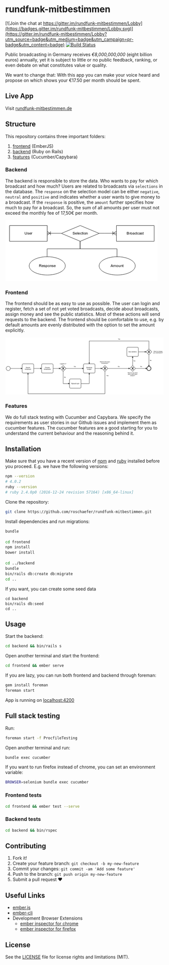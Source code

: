 # rundfunk-mitbestimmen

[![Join the chat at https://gitter.im/rundfunk-mitbestimmen/Lobby](https://badges.gitter.im/rundfunk-mitbestimmen/Lobby.svg)](https://gitter.im/rundfunk-mitbestimmen/Lobby?utm_source=badge&utm_medium=badge&utm_campaign=pr-badge&utm_content=badge)
[![Build
Status](https://travis-ci.org/roschaefer/rundfunk-mitbestimmen.svg?branch=master)](https://travis-ci.org/roschaefer/rundfunk-mitbestimmen)

Public broadcasting in Germany receives *€8,000,000,000* (eight billion
euros) annually, yet it is subject to little or no public feedback, ranking, or
even debate on what constitutes value or quality.

We want to change that: With this app you can make your voice heard and propose
on which shows your €17.50 per month should be spent.


## Live App

Visit [rundfunk-mitbestimmen.de](http://rundfunk-mitbestimmen.de/)

## Structure

This repository contains three important folders:

1. [frontend](https://github.com/roschaefer/rundfunk-mitbestimmen/tree/master/frontend) (EmberJS)
2. [backend](https://github.com/roschaefer/rundfunk-mitbestimmen/tree/master/backend) (Ruby on Rails)
3. [features](https://github.com/roschaefer/rundfunk-mitbestimmen/tree/master/features) (Cucumber/Capybara)


### Backend

The backend is responsible to store the data. Who wants to pay for which
broadcast and how much? Users are related to broadcasts via `selections` in the
database. The `response` on the selection model can be either `negative`,
`neutral` and `positive` and indicates whether a user wants to give money to a
broadcast. If the `response` is positive, the `amount` further specifies how
much to pay for a broadcast. So, the sum of all amounts per user must not exceed
the monthly fee of 17,50€ per month.

![ER diagram](/documentation/images/er.png)

### Frontend

The frontend should be as easy to use as possible. The user can
login and register, fetch a set of not yet voted broadcasts, decide about
broadcasts, assign money and see the public statistics. Most of these
actions will send requests to the backend. The frontend should be comfortable to
use, e.g. by default amounts are evenly distributed with the option to set the
amount explicitly.

![Process diagram](/documentation/images/process.png)

### Features

We do full stack testing with Cucumber and Capybara. We specify the
requirements as user stories in our Github issues and implement them as cucumber
features. The cucumber features are a good starting for you to understand the
current behaviour and the reasoning behind it.

## Installation

Make sure that you have a recent version of [npm](https://www.npmjs.com/) and
[ruby](https://www.ruby-lang.org/en/) installed before you proceed. E.g. we have
the following versions:

```sh
npm --version
# 4.0.2
ruby --version
# ruby 2.4.0p0 (2016-12-24 revision 57164) [x86_64-linux]
```

Clone the repository:
```sh
git clone https://github.com/roschaefer/rundfunk-mitbestimmen.git
```

Install dependencies and run migrations:
```sh
bundle

cd frontend
npm install
bower install

cd ../backend
bundle
bin/rails db:create db:migrate
cd ..
```

If you want, you can create some seed data
```
cd backend
bin/rails db:seed
cd ..
```


## Usage

Start the backend:
```sh
cd backend && bin/rails s
```

Open another terminal and start the frontend:
```sh
cd frontend && ember serve
```

If you are lazy, you can run both frontend and backend through foreman:
```sh
gem install foreman
foreman start
```

App is running on [localhost:4200](http://localhost:4200/)

## Full stack testing

Run:
```sh
foreman start -f ProcfileTesting
```

Open another terminal and run:
```sh
bundle exec cucumber
```

If you want to run firefox instead of chrome, you can set an environment
variable:
```sh
BROWSER=selenium bundle exec cucumber
```

### Frontend tests

```sh
cd frontend && ember test --serve
```

### Backend tests

```sh
cd backend && bin/rspec
```

## Contributing

1. Fork it!
2. Create your feature branch: `git checkout -b my-new-feature`
3. Commit your changes: `git commit -am 'Add some feature'`
4. Push to the branch: `git push origin my-new-feature`
5. Submit a pull request :heart:


## Useful Links

* [ember.js](http://emberjs.com/)
* [ember-cli](http://ember-cli.com/)
* Development Browser Extensions
  * [ember inspector for chrome](https://chrome.google.com/webstore/detail/ember-inspector/bmdblncegkenkacieihfhpjfppoconhi)
  * [ember inspector for firefox](https://addons.mozilla.org/en-US/firefox/addon/ember-inspector/)


## License

See the [LICENSE](LICENSE.md) file for license rights and limitations
(MIT).
